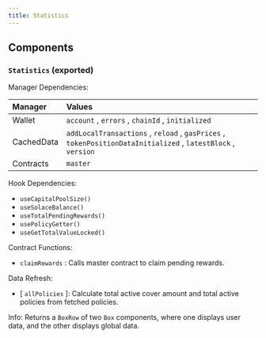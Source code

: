 ```yaml
---
title: Statistics
---
```


## Components

### `Statistics` (exported)

Manager Dependencies:

| Manager | Values                                                          |
| :--- | :------------------------------------------------------------------- |
| Wallet | `account` , `errors` , `chainId` , `initialized`
| CachedData | `addLocalTransactions` , `reload` , `gasPrices` , `tokenPositionDataInitialized` , `latestBlock` , `version`
| Contracts | `master`

Hook Dependencies:

- `useCapitalPoolSize()`
- `useSolaceBalance()`
- `useTotalPendingRewards()`
- `usePolicyGetter()`
- `useGetTotalValueLocked()`

Contract Functions:

- `claimRewards` : Calls master contract to claim pending rewards.

Data Refresh:

- [ `allPolicies` ]: Calculate total active cover amount and total active policies from fetched policies.

Info: Returns a `BoxRow` of two `Box` components, where one displays user data, and the other displays global data.
